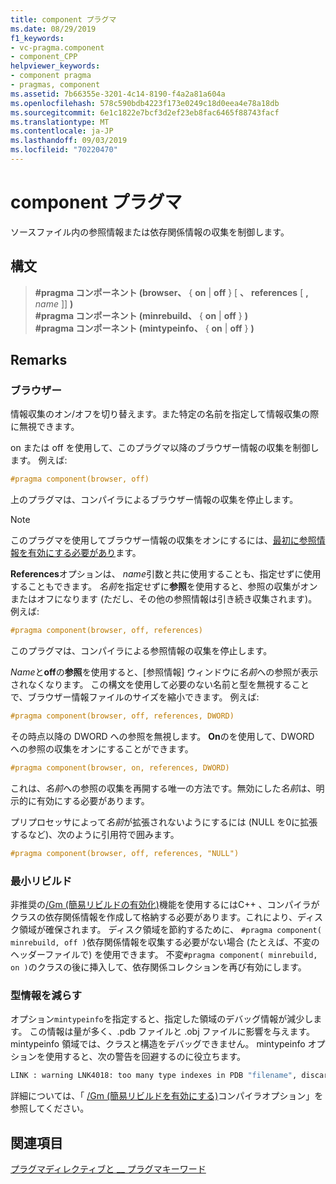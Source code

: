 ```yaml
---
title: component プラグマ
ms.date: 08/29/2019
f1_keywords:
- vc-pragma.component
- component_CPP
helpviewer_keywords:
- component pragma
- pragmas, component
ms.assetid: 7b66355e-3201-4c14-8190-f4a2a81a604a
ms.openlocfilehash: 578c590bdb4223f173e0249c18d0eea4e78a18db
ms.sourcegitcommit: 6e1c1822e7bcf3d2ef23eb8fac6465f88743facf
ms.translationtype: MT
ms.contentlocale: ja-JP
ms.lasthandoff: 09/03/2019
ms.locfileid: "70220470"
---
```

# <a name="component-pragma"></a>component プラグマ

ソースファイル内の参照情報または依存関係情報の収集を制御します。

## <a name="syntax"></a>構文

> **#pragma コンポーネント (browser、** { **on** | **off** } [ **、** **references** [ **,** *name* ]] **)**  \
> **#pragma コンポーネント (minrebuild、** { **on** | **off** } **)**  \
> **#pragma コンポーネント (mintypeinfo、** { **on** | **off** } **)**

## <a name="remarks"></a>Remarks

### <a name="browser"></a>ブラウザー

情報収集のオン/オフを切り替えます。また特定の名前を指定して情報収集の際に無視できます。

on または off を使用して、このプラグマ以降のブラウザー情報の収集を制御します。 例えば:

```cpp
#pragma component(browser, off)
```

上のプラグマは、コンパイラによるブラウザー情報の収集を停止します。

> [!NOTE]
> このプラグマを使用してブラウザー情報の収集をオンにするには、[最初に参照情報を有効にする必要があり](../build/reference/building-browse-information-files-overview.md)ます。

**References**オプションは、 *name*引数と共に使用することも、指定せずに使用することもできます。 *名前*を指定せずに**参照**を使用すると、参照の収集がオンまたはオフになります (ただし、その他の参照情報は引き続き収集されます)。 例えば:

```cpp
#pragma component(browser, off, references)
```

このプラグマは、コンパイラによる参照情報の収集を停止します。

*Name*と**off**の**参照**を使用すると、[参照情報] ウィンドウに*名前*への参照が表示されなくなります。 この構文を使用して必要のない名前と型を無視することで、ブラウザー情報ファイルのサイズを縮小できます。 例えば:

```cpp
#pragma component(browser, off, references, DWORD)
```

その時点以降の DWORD への参照を無視します。 **On**のを使用して、DWORD への参照の収集をオンにすることができます。

```cpp
#pragma component(browser, on, references, DWORD)
```

これは、*名前*への参照の収集を再開する唯一の方法です。無効にした*名前*は、明示的に有効にする必要があります。

プリプロセッサによって*名前*が拡張されないようにするには (NULL を0に拡張するなど)、次のように引用符で囲みます。

```cpp
#pragma component(browser, off, references, "NULL")
```

### <a name="minimal-rebuild"></a>最小リビルド

非推奨の[/Gm (簡易リビルドの有効化)](../build/reference/gm-enable-minimal-rebuild.md)機能を使用するにはC++ 、コンパイラがクラスの依存関係情報を作成して格納する必要があります。これにより、ディスク領域が確保されます。 ディスク領域を節約するために、 `#pragma component( minrebuild, off )`依存関係情報を収集する必要がない場合 (たとえば、不変のヘッダーファイルで) を使用できます。 不変`#pragma component( minrebuild, on )`のクラスの後に挿入して、依存関係コレクションを再び有効にします。

### <a name="reduce-type-information"></a>型情報を減らす

オプション`mintypeinfo`を指定すると、指定した領域のデバッグ情報が減少します。 この情報は量が多く、.pdb ファイルと .obj ファイルに影響を与えます。 mintypeinfo 領域では、クラスと構造をデバッグできません。 mintypeinfo オプションを使用すると、次の警告を回避するのに役立ちます。

```cmd
LINK : warning LNK4018: too many type indexes in PDB "filename", discarding subsequent type information
```

詳細については、「 [/Gm (簡易リビルドを有効にする)](../build/reference/gm-enable-minimal-rebuild.md)コンパイラオプション」を参照してください。

## <a name="see-also"></a>関連項目

[プラグマディレクティブと __ プラグマキーワード](../preprocessor/pragma-directives-and-the-pragma-keyword.md)
